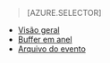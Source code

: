 > [AZURE.SELECTOR]
- [Visão geral](sql-database-xevent-db-diff-from-svr.md)
- [Buffer em anel](sql-database-xevent-code-ring-buffer.md)
- [Arquivo do evento](sql-database-xevent-code-event-file.md)

<!---HONumber=AcomDC_0608_2016-->
